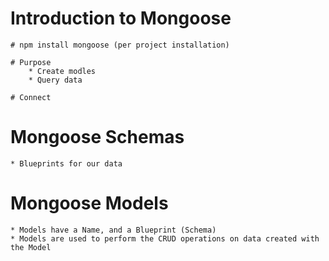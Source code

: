 # Introduction to Mongoose
    # npm install mongoose (per project installation)

    # Purpose
        * Create modles
        * Query data

    # Connect

# Mongoose Schemas
    * Blueprints for our data

# Mongoose Models
    * Models have a Name, and a Blueprint (Schema)
    * Models are used to perform the CRUD operations on data created with the Model